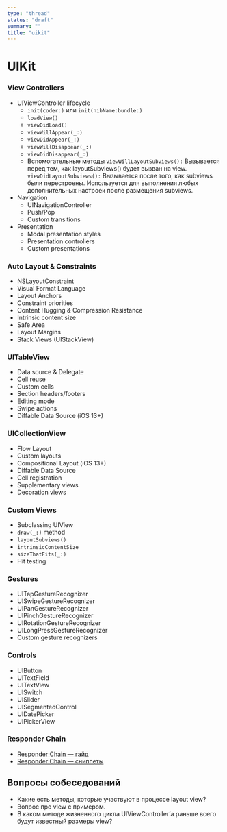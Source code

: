 ```yaml
---
type: "thread"
status: "draft"
summary: ""
title: "uikit"
---
```


# UIKit

### View Controllers
- UIViewController lifecycle
  - `init(coder:)` или `init(nibName:bundle:)` 
  - `loadView()`
  - `viewDidLoad()`
  - `viewWillAppear(_:)`
  - `viewDidAppear(_:)`
  - `viewWillDisappear(_:)`
  - `viewDidDisappear(_:)`
  - Вспомогательные методы
    `viewWillLayoutSubviews():` Вызывается перед тем, как layoutSubviews() будет вызван на view.
    `viewDidLayoutSubviews():` Вызывается после того, как subviews были перестроены. Используется для выполнения любых дополнительных настроек после размещения subviews.
- Navigation
  - UINavigationController
  - Push/Pop
  - Custom transitions
- Presentation
  - Modal presentation styles
  - Presentation controllers
  - Custom presentations

### Auto Layout & Constraints
- NSLayoutConstraint
- Visual Format Language
- Layout Anchors
- Constraint priorities
- Content Hugging & Compression Resistance
- Intrinsic content size
- Safe Area
- Layout Margins
- Stack Views (UIStackView)

### UITableView
- Data source & Delegate
- Cell reuse
- Custom cells
- Section headers/footers
- Editing mode
- Swipe actions
- Diffable Data Source (iOS 13+)

### UICollectionView
- Flow Layout
- Custom layouts
- Compositional Layout (iOS 13+)
- Diffable Data Source
- Cell registration
- Supplementary views
- Decoration views

### Custom Views
- Subclassing UIView
- `draw(_:)` method
- `layoutSubviews()`
- `intrinsicContentSize`
- `sizeThatFits(_:)`
- Hit testing

### Gestures
- UITapGestureRecognizer
- UISwipeGestureRecognizer
- UIPanGestureRecognizer
- UIPinchGestureRecognizer
- UIRotationGestureRecognizer
- UILongPressGestureRecognizer
- Custom gesture recognizers

### Controls
- UIButton
- UITextField
- UITextView
- UISwitch
- UISlider
- UISegmentedControl
- UIDatePicker
- UIPickerView

### Responder Chain
- [Responder Chain — гайд](responder-chain.md)
- [Responder Chain — сниппеты](../Snippets/responder-chain.md)

## Вопросы собеседований
- Какие есть методы, которые участвуют в процессе layout view?
- Вопрос про view с примером.
- В каком методе жизненного цикла UIViewController’а раньше всего будут известный размеры view?

